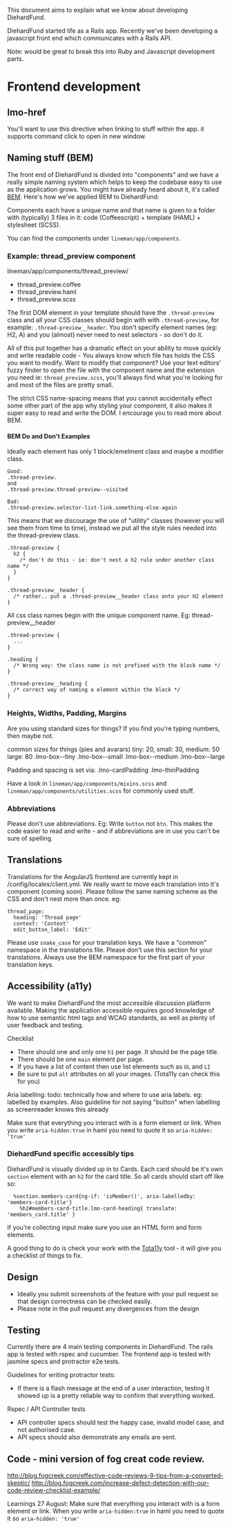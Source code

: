 This document aims to explain what we know about developing DiehardFund.

DiehardFund started life as a Rails app. Recently we've been developing a javascript front end which communicates with a Rails API.

Note: would be great to break this into Ruby and Javascript development parts.

# Frontend development

## lmo-href
You'll want to use this directive when linking to stuff within the app. it supports command click to open in new window.


## Naming stuff (BEM)

The front end of DiehardFund is divided into "components" and we have a really simple naming system which helps to keep the codebase easy to use as the application grows. You might have already heard about it, it's called [BEM][]. Here's how we've applied BEM to DiehardFund:

Components each have a unique name and that name is given to a folder with (typically) 3 files in it: code (Coffeescript) + template (HAML) + stylesheet (SCSS).

You can find the components under `lineman/app/components`.

[BEM]: https://stackoverflow.com/tags/bem/info

### Example: thread_preview component

lineman/app/components/thread_preview/
 - thread_preview.coffee
 - thread_preview.haml
 - thread_preview.scss

The first DOM element in your template should have the `.thread-preview` class and all your CSS classes should begin with with `.thread-preview`, for example: `.thread-preview__header`. You don't specify element names (eg: H2, A) and you (almost) never need to nest selectors - so don't do it.

All of this put together has a dramatic effect on your ability to move quickly and write readable code - You always know which file has holds the CSS you want to modify. Want to modify that component? Use your text editors' fuzzy finder to open the file with the component name and the extension you need ie: `thread_preview.scss`, you'll always find what you're looking for and most of the files are pretty small.

The strict CSS name-spacing means that you cannot accidentally effect some other part of the app why styling your component, it also makes it super easy to read and write the DOM. I encourage you to read more about BEM.

#### BEM Do and Don't Examples

Ideally each element has only 1 block/emelment class and maybe a modifier class.

```
Good:
.thread-preview.
and
.thread-preview.thread-preview--visited

Bad:
.thread-preview.selector-list-link.something-else-again
```

This means that we discourage the use of "utility" classes (however you will see them from time to time), instead we put all the style rules needed into the thread-preview class.

```
.thread-preview {
  h2 {
    /* don't do this - ie: don't nest a h2 rule under another class name */
  }
}

.thread-preview__header {
  /* rather.. put a .thread-preview__header class onto your H2 element
}
```

All css class names begin with the unique component name. Eg: thread-preview__header
```
.thread-preview {
  ...
}

.heading {
  /* Wrong way: the class name is not prefixed with the block name */
}

.thread-preview__heading {
  /* correct way of naming a element within the block */
}
```


### Heights, Widths, Padding, Margins

Are you using standard sizes for things? If you find you're typing numbers, then maybe not.

common sizes for things (pies and avarars) tiny: 20, small: 30, medium: 50 large: 80
.lmo-box--tiny
.lmo-box--small
.lmo-box--medium
.lmo-box--large

Padding and spacing is set via:
.lmo-cardPadding
.lmo-thinPadding

Have a look in `lineman/app/components/mixins.scss` and `lineman/app/components/utilities.scss` for commonly used stuff.

### Abbreviations
Please don't use abbreviations. Eg: Write `button` not `btn`. This makes the code easier to read and write - and if abbreviations are in use you can't be sure of spelling.

## Translations
Translations for the AngularJS frontend are currently kept in /config/locales/client.yml. We really want to move each translation into it's component (coming soon). Please follow the same naming scheme as the CSS and don't nest more than once. eg:

```
thread_page:
  heading: 'Thread page'
  context: 'Context'
  edit_button_label: 'Edit'
```

Please use `snake_case` for your translation keys. We have a "common" namespace in the translations file. Please don't use this section for your translations. Always use the BEM namespace for the first part of your translation keys.

## Accessibility (a11y)
We want to make DiehardFund the most accessible discussion platform available. Making the application accessible requires good knowledge of how to use semantic html tags and WCAG standards, as well as plenty of user feedback and testing.

Checklist
- There should one and only one `h1` per page. It should be the page title.
- There should be one `main` element per page.
- If you have a list of content then use list elements such as `UL` and `LI`
- Be sure to put `alt` attributes on all your images. (Tota11y can check this for you)

Aria labelling:
  todo: technically how and where to use aria labels. eg: labelled by examples. Also guideline for not saying "button" when labelling as screenreader knows this already

Make sure that everything you interact with is a form element or link.
When you write `aria-hidden:true` in haml you need to quote it so `aria-hidden: 'true'`

### DiehardFund specific accessibly tips

DiehardFund is visually divided up in to Cards. Each card should be it's own `section` element with an `h2` for the card title. So all cards should start off like so:

```
  %section.members-card{ng-if: 'isMember()', aria-labelledby: 'members-card-title'}
    %h2#members-card-title.lmo-card-heading{ translate: 'members_card.title' }

```

If you're collecting input make sure you use an HTML form and form elements.

A good thing to do is check your work with the [Tota11y](https://khan.github.io/tota11y/) tool - it will give you a checklist of things to fix.

## Design
- Ideally you submit screenshots of the feature with your pull request so that design correctness can be checked easily.
- Please note in the pull request any divergences from the design

## Testing

Currently there are 4 main testing components in DiehardFund. The rails app is tested with rspec and cucumber. The frontend app is tested with jasmine specs and protractor e2e tests.

Guidelines for writing protractor tests:

- If there is a flash message at the end of a user interaction, testing it showed up is a pretty reliable way to confirm that everything worked.


Rspec / API Controller tests

- API controller specs should test the happy case, invalid model case, and not authorised case.
- API specs should also demonstrate any emails are sent.

## Code - mini version of fog creat code review.
http://blog.fogcreek.com/effective-code-reviews-9-tips-from-a-converted-skeptic/
http://blog.fogcreek.com/increase-defect-detection-with-our-code-review-checklist-example/

Learnings 27 August:
Make sure that everything you interact with is a form element or link.
When you write `aria-hidden:true` in haml you need to quote it so `aria-hidden: 'true'`
